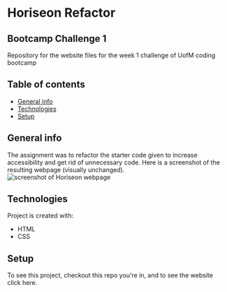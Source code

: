 # Horiseon Refactor

## Bootcamp Challenge 1

Repository for the website files for the week 1 challenge of UofM coding bootcamp

## Table of contents
* [General info](#general-info)
* [Technologies](#technologies)
* [Setup](#setup)

## General info
The assignment was to refactor the starter code given to increase accessibility and get rid of unnecessary code. Here is a screenshot of the resulting webpage (visually unchanged). ![screenshot of Horiseon webpage](./horiseon-screenshot)

## Technologies
Project is created with:
* HTML
* CSS
	
## Setup
To see this project, checkout this repo you're in, and to see the website click here.
